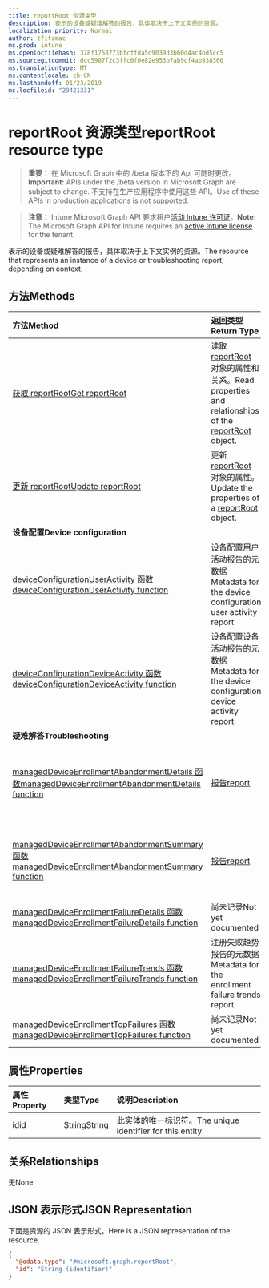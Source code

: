 ```yaml
---
title: reportRoot 资源类型
description: 表示的设备或疑难解答的报告，具体取决于上下文实例的资源。
localization_priority: Normal
author: tfitzmac
ms.prod: intune
ms.openlocfilehash: 378f1758773bfcffda5d9039d3b60d4ac4bd5cc5
ms.sourcegitcommit: dcc5907f2c3ffc0f0e82e953b7ab9cf4ab938360
ms.translationtype: MT
ms.contentlocale: zh-CN
ms.lasthandoff: 01/23/2019
ms.locfileid: "29421331"
---
```

# <a name="reportroot-resource-type"></a><span data-ttu-id="1ba69-103">reportRoot 资源类型</span><span class="sxs-lookup"><span data-stu-id="1ba69-103">reportRoot resource type</span></span>

> <span data-ttu-id="1ba69-104">**重要：** 在 Microsoft Graph 中的 /beta 版本下的 Api 可随时更改。</span><span class="sxs-lookup"><span data-stu-id="1ba69-104">**Important:** APIs under the /beta version in Microsoft Graph are subject to change.</span></span> <span data-ttu-id="1ba69-105">不支持在生产应用程序中使用这些 API。</span><span class="sxs-lookup"><span data-stu-id="1ba69-105">Use of these APIs in production applications is not supported.</span></span>

> <span data-ttu-id="1ba69-106">**注意：** Intune Microsoft Graph API 要求租户[活动 Intune 许可证](https://go.microsoft.com/fwlink/?linkid=839381)。</span><span class="sxs-lookup"><span data-stu-id="1ba69-106">**Note:** The Microsoft Graph API for Intune requires an [active Intune license](https://go.microsoft.com/fwlink/?linkid=839381) for the tenant.</span></span>

<span data-ttu-id="1ba69-107">表示的设备或疑难解答的报告，具体取决于上下文实例的资源。</span><span class="sxs-lookup"><span data-stu-id="1ba69-107">The resource that represents an instance of a device or troubleshooting report, depending on context.</span></span>

## <a name="methods"></a><span data-ttu-id="1ba69-108">方法</span><span class="sxs-lookup"><span data-stu-id="1ba69-108">Methods</span></span>
|<span data-ttu-id="1ba69-109">方法</span><span class="sxs-lookup"><span data-stu-id="1ba69-109">Method</span></span>|<span data-ttu-id="1ba69-110">返回类型</span><span class="sxs-lookup"><span data-stu-id="1ba69-110">Return Type</span></span>|<span data-ttu-id="1ba69-111">说明</span><span class="sxs-lookup"><span data-stu-id="1ba69-111">Description</span></span>|
|:---|:---|:---|
|[<span data-ttu-id="1ba69-112">获取 reportRoot</span><span class="sxs-lookup"><span data-stu-id="1ba69-112">Get reportRoot</span></span>](../api/intune-shared-reportroot-get.md)|<span data-ttu-id="1ba69-113">读取 [reportRoot](../resources/intune-shared-reportroot.md) 对象的属性和关系。</span><span class="sxs-lookup"><span data-stu-id="1ba69-113">Read properties and relationships of the [reportRoot](../resources/intune-shared-reportroot.md) object.</span></span>|
|[<span data-ttu-id="1ba69-114">更新 reportRoot</span><span class="sxs-lookup"><span data-stu-id="1ba69-114">Update reportRoot</span></span>](../api/intune-shared-reportroot-update.md)|<span data-ttu-id="1ba69-115">更新 [reportRoot](../resources/intune-shared-reportroot.md) 对象的属性。</span><span class="sxs-lookup"><span data-stu-id="1ba69-115">Update the properties of a [reportRoot](../resources/intune-shared-reportroot.md) object.</span></span>|
|<span data-ttu-id="1ba69-116">**设备配置**</span><span class="sxs-lookup"><span data-stu-id="1ba69-116">**Device configuration**</span></span>|
|[<span data-ttu-id="1ba69-117">deviceConfigurationUserActivity 函数</span><span class="sxs-lookup"><span data-stu-id="1ba69-117">deviceConfigurationUserActivity function</span></span>](../api/intune-shared-reportroot-deviceconfigurationuseractivity.md)|<span data-ttu-id="1ba69-118">设备配置用户活动报告的元数据</span><span class="sxs-lookup"><span data-stu-id="1ba69-118">Metadata for the device configuration user activity report</span></span>|
|[<span data-ttu-id="1ba69-119">deviceConfigurationDeviceActivity 函数</span><span class="sxs-lookup"><span data-stu-id="1ba69-119">deviceConfigurationDeviceActivity function</span></span>](../api/intune-shared-reportroot-deviceconfigurationdeviceactivity.md)|<span data-ttu-id="1ba69-120">设备配置设备活动报告的元数据</span><span class="sxs-lookup"><span data-stu-id="1ba69-120">Metadata for the device configuration device activity report</span></span>|
|<span data-ttu-id="1ba69-121">**疑难解答**</span><span class="sxs-lookup"><span data-stu-id="1ba69-121">**Troubleshooting**</span></span>|
|[<span data-ttu-id="1ba69-122">managedDeviceEnrollmentAbandonmentDetails 函数</span><span class="sxs-lookup"><span data-stu-id="1ba69-122">managedDeviceEnrollmentAbandonmentDetails function</span></span>](../api/intune-shared-reportroot-manageddeviceenrollmentabandonmentdetails.md)|[<span data-ttu-id="1ba69-123">报告</span><span class="sxs-lookup"><span data-stu-id="1ba69-123">report</span></span>](../resources/intune-shared-report.md)|<span data-ttu-id="1ba69-124">注册放弃的元数据的详细信息报表</span><span class="sxs-lookup"><span data-stu-id="1ba69-124">Metadata for Enrollment abandonment details report</span></span>|
|[<span data-ttu-id="1ba69-125">managedDeviceEnrollmentAbandonmentSummary 函数</span><span class="sxs-lookup"><span data-stu-id="1ba69-125">managedDeviceEnrollmentAbandonmentSummary function</span></span>](../api/intune-shared-reportroot-manageddeviceenrollmentabandonmentsummary.md)|[<span data-ttu-id="1ba69-126">报告</span><span class="sxs-lookup"><span data-stu-id="1ba69-126">report</span></span>](../resources/intune-shared-report.md)|<span data-ttu-id="1ba69-127">注册放弃摘要报告的元数据</span><span class="sxs-lookup"><span data-stu-id="1ba69-127">Metadata for Enrollment abandonment summary report</span></span>|
|[<span data-ttu-id="1ba69-128">managedDeviceEnrollmentFailureDetails 函数</span><span class="sxs-lookup"><span data-stu-id="1ba69-128">managedDeviceEnrollmentFailureDetails function</span></span>](../api/intune-shared-reportroot-manageddeviceenrollmentfailuredetails.md)|<span data-ttu-id="1ba69-129">尚未记录</span><span class="sxs-lookup"><span data-stu-id="1ba69-129">Not yet documented</span></span>|
|[<span data-ttu-id="1ba69-130">managedDeviceEnrollmentFailureTrends 函数</span><span class="sxs-lookup"><span data-stu-id="1ba69-130">managedDeviceEnrollmentFailureTrends function</span></span>](../api/intune-shared-reportroot-manageddeviceenrollmentfailuretrends.md)|<span data-ttu-id="1ba69-131">注册失败趋势报告的元数据</span><span class="sxs-lookup"><span data-stu-id="1ba69-131">Metadata for the enrollment failure trends report</span></span>|
|[<span data-ttu-id="1ba69-132">managedDeviceEnrollmentTopFailures 函数</span><span class="sxs-lookup"><span data-stu-id="1ba69-132">managedDeviceEnrollmentTopFailures function</span></span>](../api/intune-shared-reportroot-manageddeviceenrollmenttopfailures.md)|<span data-ttu-id="1ba69-133">尚未记录</span><span class="sxs-lookup"><span data-stu-id="1ba69-133">Not yet documented</span></span>|

## <a name="properties"></a><span data-ttu-id="1ba69-134">属性</span><span class="sxs-lookup"><span data-stu-id="1ba69-134">Properties</span></span>
|<span data-ttu-id="1ba69-135">属性</span><span class="sxs-lookup"><span data-stu-id="1ba69-135">Property</span></span>|<span data-ttu-id="1ba69-136">类型</span><span class="sxs-lookup"><span data-stu-id="1ba69-136">Type</span></span>|<span data-ttu-id="1ba69-137">说明</span><span class="sxs-lookup"><span data-stu-id="1ba69-137">Description</span></span>|
|:---|:---|:---|
|<span data-ttu-id="1ba69-138">id</span><span class="sxs-lookup"><span data-stu-id="1ba69-138">id</span></span>|<span data-ttu-id="1ba69-139">String</span><span class="sxs-lookup"><span data-stu-id="1ba69-139">String</span></span>|<span data-ttu-id="1ba69-140">此实体的唯一标识符。</span><span class="sxs-lookup"><span data-stu-id="1ba69-140">The unique identifier for this entity.</span></span>|

## <a name="relationships"></a><span data-ttu-id="1ba69-141">关系</span><span class="sxs-lookup"><span data-stu-id="1ba69-141">Relationships</span></span>
<span data-ttu-id="1ba69-142">无</span><span class="sxs-lookup"><span data-stu-id="1ba69-142">None</span></span>

## <a name="json-representation"></a><span data-ttu-id="1ba69-143">JSON 表示形式</span><span class="sxs-lookup"><span data-stu-id="1ba69-143">JSON Representation</span></span>
<span data-ttu-id="1ba69-144">下面是资源的 JSON 表示形式。</span><span class="sxs-lookup"><span data-stu-id="1ba69-144">Here is a JSON representation of the resource.</span></span>
<!-- {
  "blockType": "resource",
  "keyProperty": "id",
  "@odata.type": "microsoft.graph.reportRoot"
}
-->
``` json
{
  "@odata.type": "#microsoft.graph.reportRoot",
  "id": "String (identifier)"
}
```



